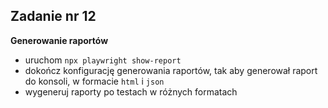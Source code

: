 <!-- _class: time15 -->

## Zadanie nr 12

**Generowanie raportów**

- uruchom `npx playwright show-report`
- dokończ konfigurację generowania raportów, tak aby generował raport do konsoli, w formacie `html` i `json`
- wygeneruj raporty po testach w różnych formatach
